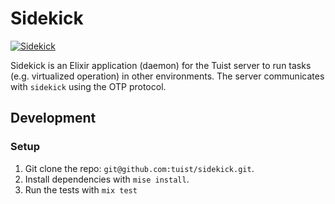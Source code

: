 # Sidekick

[![Sidekick](https://github.com/tuist/sidekick/actions/workflows/sidekick.yml/badge.svg)](https://github.com/tuist/sidekick/actions/workflows/sidekick.yml)

Sidekick is an Elixir application (daemon) for the Tuist server to run tasks (e.g. virtualized operation) in other environments.
The server communicates with `sidekick` using the OTP protocol.

## Development

### Setup

1. Git clone the repo: `git@github.com:tuist/sidekick.git`.
2. Install dependencies with `mise install`.
3. Run the tests with `mix test`
